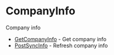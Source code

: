 # CompanyInfo

Company info


* [GetCompanyInfo](getcompanyinfo.md) - Get company info
* [PostSyncInfo](postsyncinfo.md) - Refresh company info